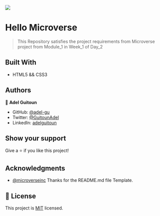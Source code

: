 ![](https://img.shields.io/badge/Microverse-blueviolet)

# Hello Microverse

> This Repository satisfies the project requirements from Microverse project from Module_1 in Week_1 of Day_2


## Built With

- HTML5 && CSS3

## Authors

👤 **Adel Guitoun**

- GitHub: [@adel-gu](https://github.com/adel-gu)
- Twitter: [@GuitounAdel](https://twitter.com/@GuitounAdel)
- LinkedIn: [adelguitoun](https://linkedin.com/in/adelguitoun)

## Show your support

Give a ⭐️ if you like this project!

## Acknowledgments

- [@microverseinc](https://github.com/microverseinc) Thanks for the README.md file Template.

## 📝 License

This project is [MIT](./MIT.md) licensed.
